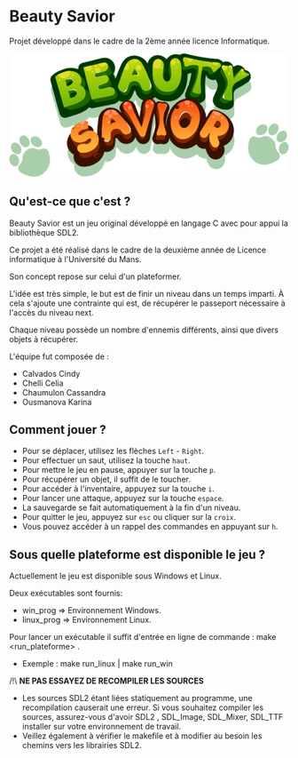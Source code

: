 # Beauty Savior

Projet développé dans le cadre de la 2ème année licence Informatique.

![Image du Logo Beauty Savior](graphics_assets/logo.png)

## Qu'est-ce que c'est ? 
Beauty Savior est un jeu original développé en langage C avec pour appui la bibliothèque SDL2.

Ce projet a été réalisé dans le cadre de la deuxième année de Licence informatique à l'Université du Mans.

Son concept repose sur celui d'un plateformer.

L'idée est très simple, le but est de finir un niveau dans un temps imparti. 
À cela s'ajoute une contrainte qui est, de récupérer le passeport nécessaire à l'accès du niveau next.

Chaque niveau possède un nombre d'ennemis différents, ainsi que divers objets à récupérer.

L'équipe fut composée de :
  - Calvados Cindy
  - Chelli Celia
  - Chaumulon Cassandra
  - Ousmanova Karina


## Comment jouer ?

- Pour se déplacer, utilisez les flèches `Left` - `Right`.
- Pour effectuer un saut, utilisez la touche `haut`.
- Pour mettre le jeu en pause, appuyer sur la touche `p`.
- Pour récupérer un objet, il suffit de le toucher.
- Pour accéder à l'inventaire, appuyez sur la touche `i`.
- Pour lancer une attaque, appuyez sur la touche `espace`.
- La sauvegarde se fait automatiquement à la fin d'un niveau.
- Pour quitter le jeu, appuyez sur `esc` ou cliquer sur la `croix`.
- Vous pouvez accéder à un rappel des commandes en appuyant sur `h`.

## Sous quelle plateforme est disponible le jeu ? 

Actuellement le jeu est disponible sous Windows et Linux.

Deux exécutables sont fournis:
- win_prog  => Environnement Windows.
- linux_prog  => Environnement Linux.

Pour lancer un exécutable il suffit d'entrée en ligne de commande : make <run_plateforme> .
- Exemple : make run_linux | make run_win 

/!\ __NE PAS ESSAYEZ DE RECOMPILER LES SOURCES__ 
- Les sources SDL2 étant liées statiquement au programme, une recompilation causerait une erreur.
Si vous souhaitez compiler les sources, assurez-vous d'avoir SDL2 , SDL_Image, SDL_Mixer, SDL_TTF installer sur votre environnement de travail.
- Veillez également à vérifier le makefile et à modifier au besoin les chemins vers les librairies SDL2.
